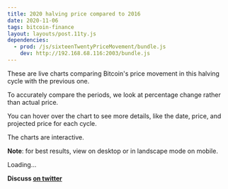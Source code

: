 ```yaml
---
title: 2020 halving price compared to 2016
date: 2020-11-06
tags: bitcoin-finance
layout: layouts/post.11ty.js
dependencies:
  - prod: /js/sixteenTwentyPriceMovement/bundle.js
    dev: http://192.168.68.116:2003/bundle.js
---
```


These are live charts comparing Bitcoin's price movement in
this halving cycle with the previous one.

To accurately compare the periods, we look at percentage
change rather than actual price.

You can hover over the chart to see more details, like the
date, price, and projected price for each cycle.

The charts are interactive.

**Note**: for best results, view on desktop or in landscape
mode on mobile.

<div id="sixteenTwentyPriceMovement">
  <div class="loaderContainer">
    <div class="loader">Loading...</div>
  </div>
</div>

**Discuss
[on twitter](https://twitter.com/msafi/status/1325167239989850117)**
